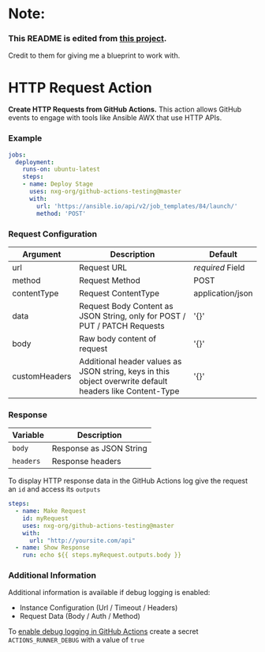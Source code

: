 # Note:
### This README is edited from [this project](https://github.com/fjogeleit/http-request-action).
Credit to them for giving me a blueprint to work with.



# HTTP Request Action

**Create HTTP Requests from GitHub Actions.** This action allows GitHub events to engage with tools like Ansible AWX that use HTTP APIs.

### Example
```yaml
jobs:
  deployment:
    runs-on: ubuntu-latest
    steps:
    - name: Deploy Stage
      uses: nxg-org/github-actions-testing@master
      with:
        url: 'https://ansible.io/api/v2/job_templates/84/launch/'
        method: 'POST'
```

### Request Configuration

|Argument|  Description  |  Default  |
|--------|---------------|-----------|
|url     | Request URL   | _required_ Field |
|method  | Request Method| POST |
|contentType  | Request ContentType| application/json |
|data    | Request Body Content as JSON String, only for POST / PUT / PATCH Requests | '{}' |
|body    | Raw body content of request | '{}' |
|customHeaders| Additional header values as JSON string, keys in this object overwrite default headers like Content-Type |'{}'|

### Response

| Variable |  Description  |
|---|---|
`body` | Response as JSON String |
`headers` | Response headers 

To display HTTP response data in the GitHub Actions log give the request an `id` and access its `outputs`

```yaml
steps:
  - name: Make Request
    id: myRequest
    uses: nxg-org/github-actions-testing@master
    with:
      url: "http://yoursite.com/api"
  - name: Show Response
    run: echo ${{ steps.myRequest.outputs.body }}
```

### Additional Information

Additional information is available if debug logging is enabled:
- Instance Configuration (Url / Timeout / Headers)
- Request Data (Body / Auth / Method)

To [enable debug logging in GitHub Actions](https://docs.github.com/en/actions/managing-workflow-runs/enabling-debug-logging) create a secret `ACTIONS_RUNNER_DEBUG` with a value of `true`